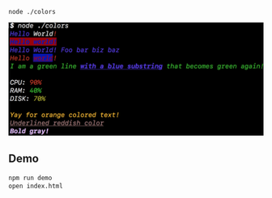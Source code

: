 ```shell
node ./colors
```

![node colors result](images/colors.png)

## Demo

```shell
npm run demo
open index.html
```
